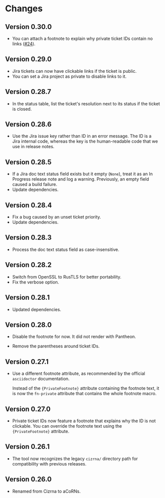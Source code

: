# Changes

## Version 0.30.0

* You can attach a footnote to explain why private ticket IDs contain no links ([#24](https://github.com/msuchane/acorns/issues/24)).

## Version 0.29.0

* Jira tickets can now have clickable links if the ticket is public.
* You can set a Jira project as private to disable links to it.

## Version 0.28.7

* In the status table, list the ticket's resolution next to its status if the ticket is closed.

## Version 0.28.6

* Use the Jira issue key rather than ID in an error message. The ID is a Jira internal code, whereas the key is the human-readable code that we use in release notes.

## Version 0.28.5

* If a Jira doc text status field exists but it empty (`None`), treat it as an In Progress release note and log a warning. Previously, an empty field caused a build failure.
* Update dependencies.

## Version 0.28.4

* Fix a bug caused by an unset ticket priority.
* Update dependencies.

## Version 0.28.3

* Process the doc text status field as case-insensitive.

## Version 0.28.2

* Switch from OpenSSL to RusTLS for better portability.
* Fix the verbose option.

## Version 0.28.1

* Updated dependencies.

## Version 0.28.0

* Disable the footnote for now. It did not render with Pantheon.

* Remove the parentheses around ticket IDs.

## Version 0.27.1

* Use a different footnote attribute, as recommended by the official `asciidoctor` documentation.

  Instead of the `{PrivateFootnote}` attribute containing the footnote text, it is now the `fn-private` attribute that contains the whole footnote macro.

## Version 0.27.0

* Private ticket IDs now feature a footnote that explains why the ID is not clickable. You can override the footnote text using the `{PrivateFootnote}` attribute.

## Version 0.26.1

* The tool now recognizes the legacy `cizrna/` directory path for compatibility with previous releases.

## Version 0.26.0

* Renamed from Cizrna to aCoRNs.
